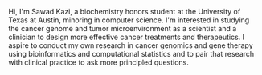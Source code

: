 Hi, I'm Sawad Kazi, a biochemistry honors student at the University of Texas at Austin, minoring in computer science.
I'm interested in studying the cancer genome and tumor microenvironment as a scientist and a clinician to design more effective cancer treatments and therapeutics.
I aspire to conduct my own research in cancer genomics and gene therapy using bioinformatics and computational statistics and to pair that research with clinical
practice to ask more principled questions.
